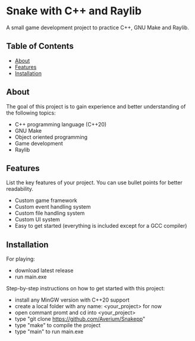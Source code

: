 # Snake with C++ and Raylib

A small game development project to practice C++, GNU Make and Raylib.

## Table of Contents
- [About](#about)
- [Features](#features)
- [Installation](#installation)

## About
The goal of this project is to gain experience and better understanding of the following topics:
- C++ programming language (C++20)
- GNU Make
- Object oriented programming
- Game development
- Raylib

## Features
List the key features of your project. You can use bullet points for better readability.

- Custom game framework
- Custom event handling system
- Custom file handling system
- Custom UI system
- Easy to get started (everything is included except for a GCC compiler)

## Installation
For playing:
- download latest release
- run main.exe

Step-by-step instructions on how to get started with this project:

- install any MinGW version with C++20 support
- create a local folder with any name: <your_project> for now
- open commant promt and cd into <your_project>
- type "git clone https://github.com/Averium/Snakepp"
- type "make" to compile the project
- type "main" to run main.exe
